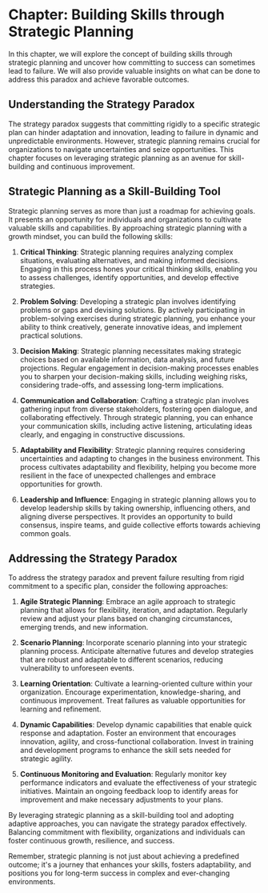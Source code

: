 Chapter: Building Skills through Strategic Planning
===================================================

In this chapter, we will explore the concept of building skills through strategic planning and uncover how committing to success can sometimes lead to failure. We will also provide valuable insights on what can be done to address this paradox and achieve favorable outcomes.

Understanding the Strategy Paradox
----------------------------------

The strategy paradox suggests that committing rigidly to a specific strategic plan can hinder adaptation and innovation, leading to failure in dynamic and unpredictable environments. However, strategic planning remains crucial for organizations to navigate uncertainties and seize opportunities. This chapter focuses on leveraging strategic planning as an avenue for skill-building and continuous improvement.

Strategic Planning as a Skill-Building Tool
-------------------------------------------

Strategic planning serves as more than just a roadmap for achieving goals. It presents an opportunity for individuals and organizations to cultivate valuable skills and capabilities. By approaching strategic planning with a growth mindset, you can build the following skills:

1. **Critical Thinking**: Strategic planning requires analyzing complex situations, evaluating alternatives, and making informed decisions. Engaging in this process hones your critical thinking skills, enabling you to assess challenges, identify opportunities, and develop effective strategies.

2. **Problem Solving**: Developing a strategic plan involves identifying problems or gaps and devising solutions. By actively participating in problem-solving exercises during strategic planning, you enhance your ability to think creatively, generate innovative ideas, and implement practical solutions.

3. **Decision Making**: Strategic planning necessitates making strategic choices based on available information, data analysis, and future projections. Regular engagement in decision-making processes enables you to sharpen your decision-making skills, including weighing risks, considering trade-offs, and assessing long-term implications.

4. **Communication and Collaboration**: Crafting a strategic plan involves gathering input from diverse stakeholders, fostering open dialogue, and collaborating effectively. Through strategic planning, you can enhance your communication skills, including active listening, articulating ideas clearly, and engaging in constructive discussions.

5. **Adaptability and Flexibility**: Strategic planning requires considering uncertainties and adapting to changes in the business environment. This process cultivates adaptability and flexibility, helping you become more resilient in the face of unexpected challenges and embrace opportunities for growth.

6. **Leadership and Influence**: Engaging in strategic planning allows you to develop leadership skills by taking ownership, influencing others, and aligning diverse perspectives. It provides an opportunity to build consensus, inspire teams, and guide collective efforts towards achieving common goals.

Addressing the Strategy Paradox
-------------------------------

To address the strategy paradox and prevent failure resulting from rigid commitment to a specific plan, consider the following approaches:

1. **Agile Strategic Planning**: Embrace an agile approach to strategic planning that allows for flexibility, iteration, and adaptation. Regularly review and adjust your plans based on changing circumstances, emerging trends, and new information.

2. **Scenario Planning**: Incorporate scenario planning into your strategic planning process. Anticipate alternative futures and develop strategies that are robust and adaptable to different scenarios, reducing vulnerability to unforeseen events.

3. **Learning Orientation**: Cultivate a learning-oriented culture within your organization. Encourage experimentation, knowledge-sharing, and continuous improvement. Treat failures as valuable opportunities for learning and refinement.

4. **Dynamic Capabilities**: Develop dynamic capabilities that enable quick response and adaptation. Foster an environment that encourages innovation, agility, and cross-functional collaboration. Invest in training and development programs to enhance the skill sets needed for strategic agility.

5. **Continuous Monitoring and Evaluation**: Regularly monitor key performance indicators and evaluate the effectiveness of your strategic initiatives. Maintain an ongoing feedback loop to identify areas for improvement and make necessary adjustments to your plans.

By leveraging strategic planning as a skill-building tool and adopting adaptive approaches, you can navigate the strategy paradox effectively. Balancing commitment with flexibility, organizations and individuals can foster continuous growth, resilience, and success.

Remember, strategic planning is not just about achieving a predefined outcome; it's a journey that enhances your skills, fosters adaptability, and positions you for long-term success in complex and ever-changing environments.
